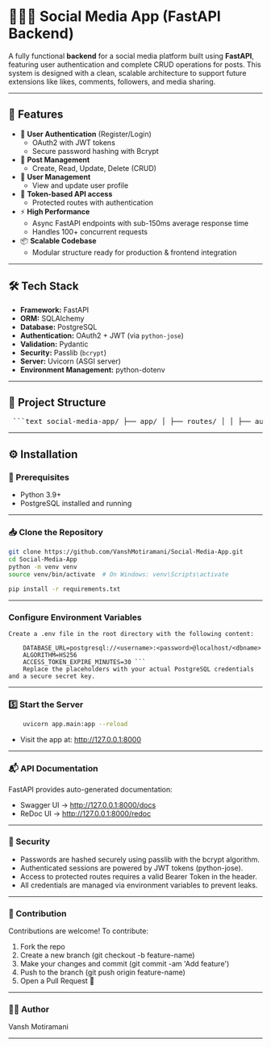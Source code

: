# 🧑‍🤝‍🧑 Social Media App (FastAPI Backend)

A fully functional **backend** for a social media platform built using **FastAPI**, featuring user authentication and complete CRUD operations for posts. This system is designed with a clean, scalable architecture to support future extensions like likes, comments, followers, and media sharing.

---

## 🚀 Features

- 🔐 **User Authentication** (Register/Login)
  - OAuth2 with JWT tokens
  - Secure password hashing with Bcrypt
- 📝 **Post Management**
  - Create, Read, Update, Delete (CRUD)
- 📁 **User Management**
  - View and update user profile
- 🔄 **Token-based API access**
  - Protected routes with authentication
- ⚡ **High Performance**
  - Async FastAPI endpoints with sub-150ms average response time
  - Handles 100+ concurrent requests
- 📦 **Scalable Codebase**
  - Modular structure ready for production & frontend integration

---

## 🛠️ Tech Stack

- **Framework:** FastAPI
- **ORM:** SQLAlchemy
- **Database:** PostgreSQL
- **Authentication:** OAuth2 + JWT (via `python-jose`)
- **Validation:** Pydantic
- **Security:** Passlib (`bcrypt`)
- **Server:** Uvicorn (ASGI server)
- **Environment Management:** python-dotenv

---

## 📂 Project Structure
<pre lang="text"> ```text social-media-app/ ├── app/ │ ├── routes/ │ │ ├── auth.py │ │ ├── posts.py │ │ ├── users.py │ │ └── vote.py │ ├── main.py # Entry point │ ├── config.py │ ├── database.py │ ├── model.py │ ├── oauth2.py │ ├── schemas.py │ └── utils/ # Token handling, hashing, etc. ├── requirements.txt ├── .env # Environment variables └── README.md ``` </pre>

---

## ⚙️ Installation

### 🔧 Prerequisites

- Python 3.9+
- PostgreSQL installed and running

---

### 📥 Clone the Repository

```bash
git clone https://github.com/VanshMotiramani/Social-Media-App.git
cd Social-Media-App
python -m venv venv
source venv/bin/activate  # On Windows: venv\Scripts\activate 
```

```bash
pip install -r requirements.txt 
```

---

### Configure Environment Variables
    Create a .env file in the root directory with the following content:

```env
    DATABASE_URL=postgresql://<username>:<password>@localhost/<dbname>
    ALGORITHM=HS256
    ACCESS_TOKEN_EXPIRE_MINUTES=30 ```
    Replace the placeholders with your actual PostgreSQL credentials and a secure secret key.
```

---

### 5️⃣ Start the Server
```bash
    uvicorn app.main:app --reload 
```
* Visit the app at: http://127.0.0.1:8000

---

### 📬 API Documentation
FastAPI provides auto-generated documentation:

* Swagger UI → http://127.0.0.1:8000/docs
* ReDoc UI → http://127.0.0.1:8000/redoc

---

### 🔐 Security
* Passwords are hashed securely using passlib with the bcrypt algorithm.
* Authenticated sessions are powered by JWT tokens (python-jose).
* Access to protected routes requires a valid Bearer Token in the header.
* All credentials are managed via environment variables to prevent leaks.

---


### 🤝 Contribution

Contributions are welcome! To contribute:
1. Fork the repo
2. Create a new branch (git checkout -b feature-name)
3. Make your changes and commit (git commit -am 'Add feature')
4. Push to the branch (git push origin feature-name)
5. Open a Pull Request 🚀


---

### 👨‍💻 Author

Vansh Motiramani

---





